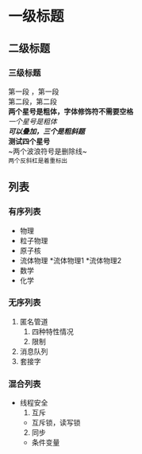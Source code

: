 # 一级标题
## 二级标题
### 三级标题
第一段
，第一段<br>第二段，第二段<br>
**两个星号是粗体，字体修饰符不需要空格**<br>
*一个星号是粗体*<br>
***可以叠加，三个是粗斜题***<br>
****测试四个星号****<br>
~两个波浪符号是删除线~<br>
`两个反斜杠是着重标出`<br>
## 列表
### 有序列表
* 物理
 * 粒子物理
 * 原子核
 * 流体物理
  *流体物理1
  *流体物理2
* 数学
* 化学
### 无序列表
1. 匿名管道
   1. 四种特性情况
   2. 限制
2. 消息队列
3. 套接字
### 混合列表
* 线程安全
  1. 互斥
    * 互斥锁，读写锁
  2. 同步
  	* 条件变量